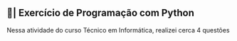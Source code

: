 ## 📑| Exercício de Programação com Python

  Nessa atividade do curso Técnico em Informática, realizei cerca 4 questões
 


